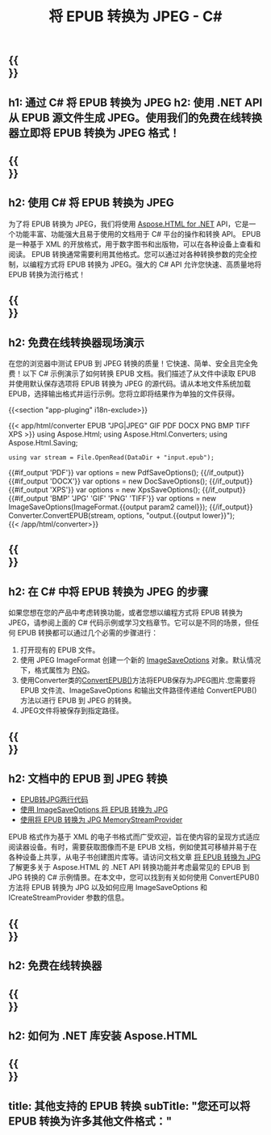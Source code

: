 ﻿---
translation: true
template: /templates/_template-conversion-child.md
title: 将 EPUB 转换为 JPEG - C#
description: 用于 EPUB 到 JPEG 转换的示例 C# 代码。在 ASP.NET 或任何 .NET 应用程序中轻松使用转换器 API。免费试用在线 EPUB 到 JPEG 转换器！
url: /net/conversion/epub-to-jpeg/
family: html
platformtag: net
feature: conversion
informat: EPUB
outformat: JPEG
otherformats: PDF DOCX XPS BMP GIF PNG TIFF
---

{{<section banner>}}
---
h1: 通过 C# 将 EPUB 转换为 JPEG
h2: 使用 .NET API 从 EPUB 源文件生成 JPEG。使用我们的免费在线转换器立即将 EPUB 转换为 JPEG 格式！
---

{{<section overview>}}
---
h2: 使用 C# 将 EPUB 转换为 JPEG
---

为了将 EPUB 转换为 JPEG，我们将使用 [Aspose.HTML for .NET](https://products.aspose.com/html/net/) API，它是一个功能丰富、功能强大且易于使用的文档用于 C# 平台的操作和转换 API。 EPUB 是一种基于 XML 的开放格式，用于数字图书和出版物，可以在各种设备上查看和阅读。 EPUB 转换通常需要利用其他格式。您可以通过对各种转换参数的完全控制，以编程方式将 EPUB 转换为 JPEG。强大的 C# API 允许您快速、高质量地将 EPUB 转换为流行格式！

{{<section demos>}}
---
h2: 免费在线转换器现场演示
---

在您的浏览器中测试 EPUB 到 JPEG 转换的质量！它快速、简单、安全且完全免费！以下 C# 示例演示了如何转换 EPUB 文档。我们描述了从文件中读取 EPUB 并使用默认保存选项将 EPUB 转换为 JPEG 的源代码。请从本地文件系统加载 EPUB，选择输出格式并运行示例。您将立即将结果作为单独的文件获得。

{{<section "app-pluging" i18n-exclude>}}

{{< app/html/converter EPUB "JPG|JPEG" GIF PDF DOCX PNG BMP TIFF XPS >}}
using Aspose.Html;
using Aspose.Html.Converters;
using Aspose.Html.Saving;

    using var stream = File.OpenRead(DataDir + "input.epub");
{{#if_output 'PDF'}}
    var options = new PdfSaveOptions();
{{/if_output}}
{{#if_output 'DOCX'}}
    var options = new DocSaveOptions();
{{/if_output}}
{{#if_output 'XPS'}}
    var options = new XpsSaveOptions();
{{/if_output}}
{{#if_output 'BMP' 'JPG' 'GIF' 'PNG' 'TIFF'}}
    var options = new ImageSaveOptions(ImageFormat.{{output param2 camel}});
{{/if_output}}
    Converter.ConvertEPUB(stream, options, "output.{{output lower}}");   
{{< /app/html/converter>}}


{{<section steps>}}
---
h2: 在 C# 中将 EPUB 转换为 JPEG 的步骤
---

如果您想在您的产品中考虑转换功能，或者您想以编程方式将 EPUB 转换为 JPEG，请参阅上面的 C# 代码示例或学习文档章节。它可以是不同的场景，但任何 EPUB 转换都可以通过几个必需的步骤进行：

1. 打开现有的 EPUB 文件。
1. 使用 JPEG ImageFormat 创建一个新的 [ImageSaveOptions](https://reference.aspose.com/html/net/aspose.html.saving/imagesaveoptions) 对象。默认情况下，格式属性为 [PNG](https://reference.aspose.com/html/net/aspose.html.rendering.image/imageformat)。
1. 使用Converter类的[ConvertEPUB()](https://reference.aspose.com/html/net/aspose.html.converters.converter/convertepub/methods/27)方法将EPUB保存为JPEG图片.您需要将 EPUB 文件流、ImageSaveOptions 和输出文件路径传递给 ConvertEPUB() 方法以进行 EPUB 到 JPEG 的转换。
1. JPEG文件将被保存到指定路径。




{{<section documentation>}}
---
h2: 文档中的 EPUB 到 JPEG 转换
---

  - <a href="https://docs.aspose.com/html/net/converting-between-formats/epub-to-jpg/#epub-to-jpg-by-two-lines-of-code" target="_blank">EPUB转JPG两行代码</a>
  - <a href="https://docs.aspose.com/html/net/converting-between-formats/epub-to-jpg/#convert-epub-to-jpg-using-imagesaveoptions" target="_blank" >使用 ImageSaveOptions 将 EPUB 转换为 JPG</a>
  - <a href="https://docs.aspose.com/html/net/converting-between-formats/epub-to-jpg/#output-stream-providers" target="_blank">使用将 EPUB 转换为 JPG MemoryStreamProvider</a>

EPUB 格式作为基于 XML 的电子书格式而广受欢迎，旨在使内容的呈现方式适应阅读器设备。有时，需要获取图像而不是 EPUB 文档，例如使其可移植并易于在各种设备上共享，从电子书创建图片库等。请访问文档文章 [将 EPUB 转换为 JPG](https://docs.aspose.com/html/net/converting-between-formats/epub-to-jpg/) 了解更多关于 Aspose.HTML 的 .NET API 转换功能并考虑最常见的 EPUB 到 JPG 转换的 C# 示例情景。在本文中，您可以找到有关如何使用 ConvertEPUB() 方法将 EPUB 转换为 JPG 以及如何应用 ImageSaveOptions 和 ICreateStreamProvider 参数的信息。

{{<section online-converters>}}
---
h2: 免费在线转换器
---

{{<section get-started>}}
---
h2: 如何为 .NET 库安装 Aspose.HTML
---

{{<section other-conversions>}}
---
title: 其他支持的 EPUB 转换
subTitle: "您还可以将 EPUB 转换为许多其他文件格式："
---